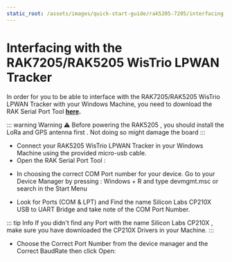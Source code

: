 ```yaml
---
static_root: /assets/images/quick-start-guide/rak5205-7205/interfacing-with
---
```


# Interfacing with the RAK7205/RAK5205 WisTrio LPWAN Tracker

In order for you to be able to interface with the RAK7205/RAK5205 WisTrio LPWAN Tracker with your Windows Machine, you need to download the RAK Serial Port Tool **[here](https://downloads.rakwireless.com/en/LoRa/Tools/RAK_SERIAL_PORT_TOOL_V1.2.1.zip).**

::: warning Warning
:warning: Before powering the RAK5205 , you should install the LoRa and GPS antenna first . Not doing so might damage the board
:::

- Connect your RAK5205 WisTrio LPWAN Tracker in your Windows Machine using the provided micro-usb cable.
- Open the RAK Serial Port Tool :

<rk-img
  :src="`${$frontmatter.static_root}/teufuzsi3aykwmda4un2.png`"
  width="100%"
  figure-number="1"
  caption="RAK Serial Port Tool"
/>

- In choosing the correct COM Port number for your device. Go to your Device Manager by pressing : Windows + R and type devmgmt.msc or search in the Start Menu

<rk-img
  :src="`${$frontmatter.static_root}/jnsaeljcwqk3gnxjvgum.png`"
  width="90%"
  figure-number="2"
  caption="Device Manager"
/>

- Look for Ports (COM & LPT) and Find the name Silicon Labs CP210X USB to UART Bridge and take note of the COM Port Number.

::: tip Info
If you didn't find any Port with the name Silicon Labs CP210X , make sure you have downloaded the CP210X Drivers in your Machine.
:::

- Choose the Correct Port Number from the device manager and the Correct BaudRate then click Open:

<rk-img
  :src="`${$frontmatter.static_root}/ipc7wkiipcbsfrgvtm9e.png`"
  width="100%"
  figure-number="3"
  caption="Correct COM Port and Baudrate"
/>
